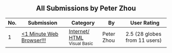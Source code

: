 ﻿<div align="center">

## All Submissions by Peter Zhou

</div>

No.  | Submission | Category | By   | User Rating
---- | ---------- | -------- | ---- | -----------
1 | [\<1 Minute Web Browser\!\!\!<br />](https://github.com/Planet-Source-Code/peter-zhou-1-minute-web-browser__1-1417) | [Internet/ HTML<br /><sup>Visual Basic</sup>](../ByCategory/internet-html__1-34.md) | Peter Zhou | 2.5 (28 globes from 11 users)
